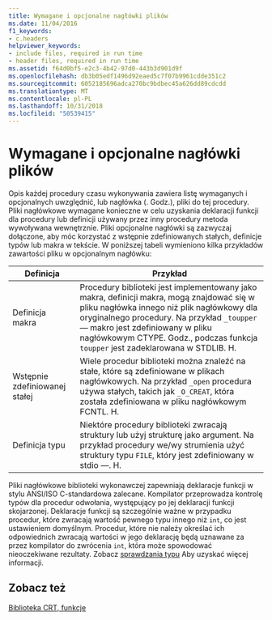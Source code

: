 ```yaml
---
title: Wymagane i opcjonalne nagłówki plików
ms.date: 11/04/2016
f1_keywords:
- c.headers
helpviewer_keywords:
- include files, required in run time
- header files, required in run time
ms.assetid: f64d0bf5-e2c3-4b42-97d0-443b3d901d9f
ms.openlocfilehash: db3b05edf1496d92eaed5c7f07b9961cdde351c2
ms.sourcegitcommit: 6052185696adca270bc9bdbec45a626dd89cdcdd
ms.translationtype: MT
ms.contentlocale: pl-PL
ms.lasthandoff: 10/31/2018
ms.locfileid: "50539415"
---
```

# <a name="required-and-optional-header-files"></a>Wymagane i opcjonalne nagłówki plików

Opis każdej procedury czasu wykonywania zawiera listę wymaganych i opcjonalnych uwzględnić, lub nagłówka (. Godz.), pliki do tej procedury. Pliki nagłówkowe wymagane konieczne w celu uzyskania deklaracji funkcji dla procedury lub definicji używany przez inny procedury metoda wywoływana wewnętrznie. Pliki opcjonalne nagłówki są zazwyczaj dołączone, aby móc korzystać z wstępnie zdefiniowanych stałych, definicje typów lub makra w tekście. W poniższej tabeli wymieniono kilka przykładów zawartości pliku w opcjonalnym nagłówku:

|Definicja|Przykład|
|----------------|-------------|
|Definicja makra|Procedury biblioteki jest implementowany jako makra, definicji makra, mogą znajdować się w pliku nagłówka innego niż plik nagłówkowy dla oryginalnego procedury. Na przykład `_toupper` — makro jest zdefiniowany w pliku nagłówkowym CTYPE. Godz., podczas funkcja `toupper` jest zadeklarowana w STDLIB. H.|
|Wstępnie zdefiniowanej stałej|Wiele procedur biblioteki można znaleźć na stałe, które są zdefiniowane w plikach nagłówkowych. Na przykład `_open` procedura używa stałych, takich jak `_O_CREAT`, która została zdefiniowana w pliku nagłówkowym FCNTL. H.|
|Definicja typu|Niektóre procedury biblioteki zwracają struktury lub użyj strukturę jako argument. Na przykład procedury we/wy strumienia użyć struktury typu `FILE`, który jest zdefiniowany w stdio —. H.|

Pliki nagłówkowe biblioteki wykonawczej zapewniają deklaracje funkcji w stylu ANSI/ISO C-standardowa zalecane. Kompilator przeprowadza kontrolę typów dla procedur odwołania, występujący po jej deklaracji funkcji skojarzonej. Deklaracje funkcji są szczególnie ważne w przypadku procedur, które zwracają wartość pewnego typu innego niż `int`, co jest ustawieniem domyślnym. Procedur, które nie należy określać ich odpowiednich zwracają wartości w jego deklarację będą uznawane za przez kompilator do zwrócenia `int`, która może spowodować nieoczekiwane rezultaty. Zobacz [sprawdzania typu](../c-runtime-library/type-checking-crt.md) Aby uzyskać więcej informacji.

## <a name="see-also"></a>Zobacz też

[Biblioteka CRT, funkcje](../c-runtime-library/crt-library-features.md)